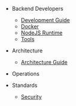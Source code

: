 - Backend Developers

   - [Development Guide](backend-development/guide.md)
   - [Docker](backend-development/docker.md)
   - [NodeJS Runtime](backend-development/nodejs-runtime.md)
   - [Tools](backend-development/tools.md)

- Architecture

   - [Architecture Guide](architecture/guide.md)

- Operations

- Standards

   - [Security](standards/security.md)